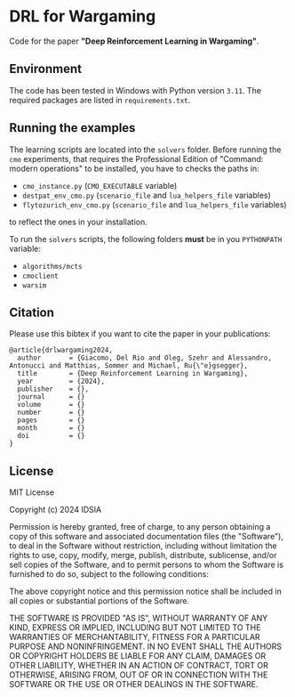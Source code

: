 # DRL for Wargaming

Code for the paper **"Deep Reinforcement Learning in Wargaming"**.

## Environment

The code has been tested in Windows with Python version `3.11`. The required packages are listed in `requirements.txt`.

## Running the examples

The learning scripts are located into the `solvers` folder. Before running the `cmo` experiments, that requires the Professional Edition of "Command: modern operations" to be installed, you have to checks the paths in:
 - `cmo_instance.py` (`CMO_EXECUTABLE` variable)
 - `destpat_env_cmo.py` (`scenario_file` and `lua_helpers_file` variables)
 - `flytozurich_env_cmo.py` (`scenario_file` and `lua_helpers_file` variables) 

to reflect the ones in your installation.

To run the `solvers` scripts, the following folders **must** be in you `PYTHONPATH` variable:
- `algorithms/mcts`
- `cmoclient`
- `warsim`

## Citation

Please use this bibtex if you want to cite the paper in your publications:

```text
@article{drlwargaming2024,
  author       = {Giacomo, Del Rio and Oleg, Szehr and Alessandro, Antonucci and Matthias, Sommer and Michael, Ru{\"e}gsegger},
  title        = {Deep Reinforcement Learning in Wargaming},
  year         = {2024},
  publisher    = {},
  journal      = {}
  volume       = {}
  number       = {}
  pages        = {}
  month        = {}
  doi          = {}
}
```

## License

MIT License

Copyright (c) 2024 IDSIA

Permission is hereby granted, free of charge, to any person obtaining a copy
of this software and associated documentation files (the "Software"), to deal
in the Software without restriction, including without limitation the rights
to use, copy, modify, merge, publish, distribute, sublicense, and/or sell
copies of the Software, and to permit persons to whom the Software is
furnished to do so, subject to the following conditions:

The above copyright notice and this permission notice shall be included in all
copies or substantial portions of the Software.

THE SOFTWARE IS PROVIDED "AS IS", WITHOUT WARRANTY OF ANY KIND, EXPRESS OR
IMPLIED, INCLUDING BUT NOT LIMITED TO THE WARRANTIES OF MERCHANTABILITY,
FITNESS FOR A PARTICULAR PURPOSE AND NONINFRINGEMENT. IN NO EVENT SHALL THE
AUTHORS OR COPYRIGHT HOLDERS BE LIABLE FOR ANY CLAIM, DAMAGES OR OTHER
LIABILITY, WHETHER IN AN ACTION OF CONTRACT, TORT OR OTHERWISE, ARISING FROM,
OUT OF OR IN CONNECTION WITH THE SOFTWARE OR THE USE OR OTHER DEALINGS IN THE
SOFTWARE.